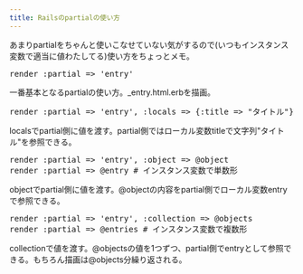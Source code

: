 ```yaml
---
title: Railsのpartialの使い方
---
```

あまりpartialをちゃんと使いこなせていない気がするので(いつもインスタンス変数で適当に値わたしてる)使い方をちょっとメモ。

<pre lang="ruby">
render :partial => 'entry'
</pre>

一番基本となるpartialの使い方。_entry.html.erbを描画。

<pre lang="ruby">
render :partial => 'entry', :locals => {:title => "タイトル"}
</pre>

localsでpartial側に値を渡す。partial側ではローカル変数titleで文字列"タイトル"を参照できる。

<pre lang="ruby">
render :partial => 'entry', :object => @object
render :partial => @entry # インスタンス変数で単数形
</pre>

objectでpartial側に値を渡す。@objectの内容をpartial側でローカル変数entryで参照できる。

<pre lang="ruby">
render :partial => 'entry', :collection => @objects
render :partial => @entries # インスタンス変数で複数形
</pre>

collectionで値を渡す。@objectsの値を1つずつ、partial側でentryとして参照できる。もちろん描画は@objects分繰り返される。

